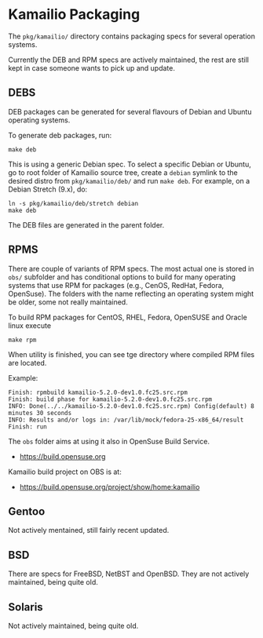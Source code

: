 # Kamailio Packaging #

The `pkg/kamailio/` directory contains packaging specs for several operation systems.

Currently the DEB and RPM specs are actively maintained, the rest are still kept
in case someone wants to pick up and update.

## DEBS ##

DEB packages can be generated for several flavours of Debian and Ubuntu
operating systems.

To generate deb packages, run:

```
make deb
```

This is using a generic Debian spec. To select a specific Debian or Ubuntu, go
to root folder of Kamailio source tree, create a `debian` symlink to the
desired distro from `pkg/kamailio/deb/` and run `make deb`. For example,
on a Debian Stretch (9.x), do:

```
ln -s pkg/kamailio/deb/stretch debian
make deb
```

The DEB files are generated in the parent folder.

## RPMS ##

There are couple of variants of RPM specs. The most actual one is stored in `obs/`
subfolder and has conditional options to build for many operating systems that
use RPM for packages (e.g., CenOS, RedHat, Fedora, OpenSuse). The folders with
the name reflecting an operating system might be older, some not really
maintained.

To build RPM packages for CentOS, RHEL, Fedora, OpenSUSE and Oracle linux execute

```
make rpm
```

When utility is finished, you can see tge directory where compiled RPM files
are located.

Example:

```
Finish: rpmbuild kamailio-5.2.0-dev1.0.fc25.src.rpm
Finish: build phase for kamailio-5.2.0-dev1.0.fc25.src.rpm
INFO: Done(../../kamailio-5.2.0-dev1.0.fc25.src.rpm) Config(default) 8 minutes 30 seconds
INFO: Results and/or logs in: /var/lib/mock/fedora-25-x86_64/result
Finish: run
```

The `obs` folder aims at using it also in OpenSuse Build Service.

  * https://build.opensuse.org

Kamailio build project on OBS is at:

  * https://build.opensuse.org/project/show/home:kamailio

## Gentoo ##

Not actively mentained, still fairly recent updated.

## BSD ##

There are specs for FreeBSD, NetBST and OpenBSD. They are not actively
maintained, being quite old.

## Solaris ##

Not actively maintained, being quite old.